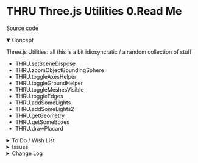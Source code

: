 # THRU Three.js Utilities 0.Read Me

[Source code](  )

<details open >

<summary>Concept</summary>

Three.js Utilities: all this is a bit idiosyncratic / a random collection of stuff

* THRU.setSceneDispose
* THRU.zoomObjectBoundingSphere
* THRU.toggleAxesHelper
* THRU.toggleGroundHelper
* THRU.toggleMeshesVisible
* THRU.toggleEdges
* THRU.addSomeLights
* THRU.addSomeLights2
* THRU.getGeometry
* THRU.getSomeBoxes
* THRU.drawPlacard


</details>

<details>

<summary>To Do / Wish List</summary>

* Split into two or more modules??


</details>

<details>

<summary>Issues</summary>


</details>

<details>

<summary>Change Log</summary>

### 2019-07-24 ~ Theo

THRU 0.17.02-0thru

* R: Edges now child of mesh
	 * Remove THREE.edgesGroup
	 * Edges now explode nicely
* R: First commit

### 2019-07-24 ~ Theo

THRU 0.17.01-0thru

* R - THRU.js: Ren THRU.toggleMeshesVisible
* R - THRU.js: Pass jsHint
* R - THRU.js: First commit

</details>

